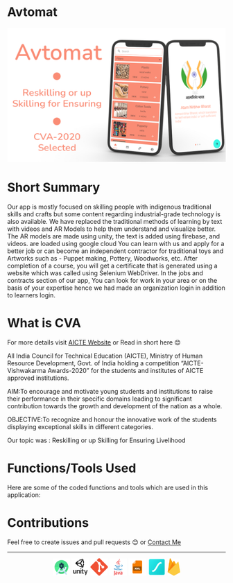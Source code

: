 # Avtomat

![](https://github.com/Parneet-Raghuvanshi/Avtomat/blob/master/readmesources/AvtomatProject.png?raw=true "Avtomat")

# Short Summary

Our app is mostly focused on skilling people with indigenous traditional skills and crafts but some content regarding industrial-grade technology is also available. We have replaced the traditional methods of learning by text with videos and AR Models to help them understand and visualize better. The AR models are made using unity, the text is added using firebase, and videos. are loaded using google cloud You can learn with us and apply for a better job or can become an independent contractor for traditional toys and Artworks such as - Puppet making, Pottery, Woodworks, etc. After completion of a course, you will get a certificate that is generated using a website which was called using Selenium WebDriver. In the jobs and contracts section of our app, You can look for work in your area or on the basis of your expertise hence we had made an organization login in addition to learners login.

# What is CVA

For more details visit [AICTE Website](https://www.aicte-india.org/AICTE%20Vishwakarma%20Award%202020) or Read in short here 😊

All India Council for Technical Education (AICTE), Ministry of Human Resource Development, Govt. of India holding a competition “AICTE-Vishwakarma Awards-2020” for the students and institutes of AICTE approved institutions.

AIM:To encourage and motivate young students and institutions to raise their performance in their specific domains leading to significant contribution towards the growth and development of the nation as a whole.

OBJECTIVE:To recognize and honour the innovative work of the students displaying exceptional skills in different categories.

Our topic was : Reskilling or up Skilling for Ensuring Livelihood

# Functions/Tools Used 

Here are some of the coded functions and tools which are used in this application:

# Contributions

Feel free to create issues and pull requests 😊 or [Contact Me](mailto:parneetraghuvanshi@gmail.com)

***

<p align="center">
  <img src="https://github.com/Parneet-Raghuvanshi/Avtomat/blob/master/readmesources/android-studio.png?raw=true" title="Android Studio" height="40"/>
  <img src="https://github.com/Parneet-Raghuvanshi/Avtomat/blob/master/readmesources/unity.png?raw=true" title="Unity" height="40"/>
  <img src="https://github.com/Parneet-Raghuvanshi/Avtomat/blob/master/readmesources/Git-Icon.png?raw=true" title="Git Hub" height="40"/>
  <img src="https://github.com/Parneet-Raghuvanshi/Avtomat/blob/master/readmesources/java.png?raw=true" title="Java" height="40"/>
  <img src="https://github.com/Parneet-Raghuvanshi/Avtomat/blob/master/readmesources/xml.png?raw=true" title="XML" height="40"/>
  <img src="https://github.com/Parneet-Raghuvanshi/Avtomat/blob/master/readmesources/lf_Symbol.png?raw=true" title="Lottie Files" height="40"/>
  <img src="https://github.com/Parneet-Raghuvanshi/Avtomat/blob/master/readmesources/firebase.png?raw=true" title="Firebase" height="40"/>
</p>